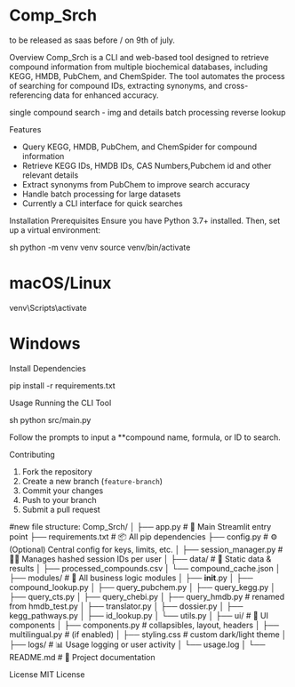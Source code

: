 # Comp_Srch

to be released as saas before / on 9th of july.


Overview
Comp_Srch is a CLI and web-based tool designed to retrieve compound information from multiple biochemical databases, including KEGG, HMDB, PubChem, and ChemSpider. The tool automates the process of searching for compound IDs, extracting synonyms, and cross-referencing data for enhanced accuracy.

single compound search - img and details
batch processing
reverse lookup

Features
- Query KEGG, HMDB, PubChem, and ChemSpider for compound information
- Retrieve KEGG IDs, HMDB IDs, CAS Numbers,Pubchem id and other relevant details
- Extract synonyms from PubChem to improve search accuracy
- Handle batch processing for large datasets
- Currently a CLI interface for quick searches


Installation
Prerequisites
Ensure you have Python 3.7+ installed. Then, set up a virtual environment:

sh
python -m venv venv
source venv/bin/activate 
# macOS/Linux
venv\Scripts\activate   
# Windows


Install Dependencies

pip install -r requirements.txt


Usage
Running the CLI Tool

sh
python src/main.py

Follow the prompts to input a **compound name, formula, or ID to search.


 Contributing
1. Fork the repository
2. Create a new branch (`feature-branch`)
3. Commit your changes
4. Push to your branch
5. Submit a pull request




#new file structure:
Comp_Srch/
│
├── app.py                      # 🎯 Main Streamlit entry point
├── requirements.txt            # 📦 All pip dependencies
├── config.py                   # ⚙️ (Optional) Central config for keys, limits, etc.
│
├── session_manager.py          # 🧑‍💻 Manages hashed session IDs per user
│
├── data/                       # 📁 Static data & results
│   ├── processed_compounds.csv
│   └── compound_cache.json
│
├── modules/                    # 🧠 All business logic modules
│   ├── __init__.py
│   ├── compound_lookup.py
│   ├── query_pubchem.py
│   ├── query_kegg.py
│   ├── query_cts.py
│   ├── query_chebi.py
│   ├── query_hmdb.py           # renamed from hmdb_test.py
│   ├── translator.py
│   ├── dossier.py
│   ├── kegg_pathways.py
│   ├── id_lookup.py
│   └── utils.py
│
├── ui/                         # 🎨 UI components
│   ├── components.py           # collapsibles, layout, headers
│   ├── multilingual.py         # (if enabled)
│   ├── styling.css             # custom dark/light theme
│
├── logs/                       # 📊 Usage logging or user activity
│   └── usage.log
│
└── README.md                   # 📝 Project documentation




License
MIT License


